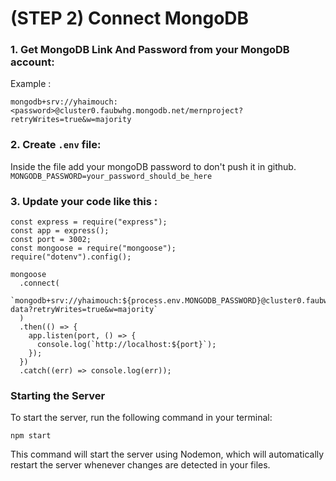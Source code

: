 # (STEP 2) Connect MongoDB

### 1. Get MongoDB Link And Password from your MongoDB account:
Example :

```mongodb+srv://yhaimouch:<password>@cluster0.faubwhg.mongodb.net/mernproject?retryWrites=true&w=majority```

### 2. Create ```.env``` file:

Inside the file add your mongoDB password to don't push it in github.
```MONGODB_PASSWORD=your_password_should_be_here```

### 3. Update your code like this :

```
const express = require("express");
const app = express();
const port = 3002;
const mongoose = require("mongoose");
require("dotenv").config();

mongoose
  .connect(
    `mongodb+srv://yhaimouch:${process.env.MONGODB_PASSWORD}@cluster0.faubwhg.mongodb.net/all-data?retryWrites=true&w=majority`
  )
  .then(() => {
    app.listen(port, () => {
      console.log(`http://localhost:${port}`);
    });
  })
  .catch((err) => console.log(err));
```

### Starting the Server

To start the server, run the following command in your terminal:

```npm start```

This command will start the server using Nodemon, which will automatically restart the server whenever changes are detected in your files.
